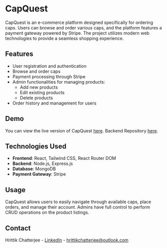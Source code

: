 # CapQuest

CapQuest is an e-commerce platform designed specifically for ordering caps. Users can browse and order various caps, and the platform features a payment gateway powered by Stripe. The project utilizes modern web technologies to provide a seamless shopping experience.

## Features

- User registration and authentication
- Browse and order caps
- Payment processing through Stripe
- Admin functionalities for managing products:
  - Add new products
  - Edit existing products
  - Delete products
- Order history and management for users

## Demo

You can view the live version of CapQuest [here](https://cap-quest.vercel.app).
Backend Repository [here](https://github.com/Hrittik-Chatterjee/ecommerce-dashboard-server).

## Technologies Used

- **Frontend**: React, Tailwind CSS, React Router DOM
- **Backend**: Node.js, Express.js
- **Database**: MongoDB
- **Payment Gateway**: Stripe

## Usage

CapQuest allows users to easily navigate through available caps, place orders, and manage their account. Admins have full control to perform CRUD operations on the product listings.



## Contact

Hrittik Chatterjee - [LinkedIn](https://www.linkedin.com/in/hrittik-chatterjee) - hrittikchatterjee@outlook.com
